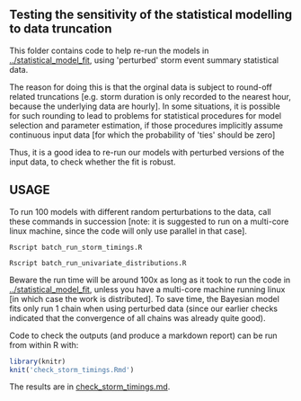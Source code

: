 Testing the sensitivity of the statistical modelling to data truncation
-----------------------------------------------------------------------

This folder contains code to help re-run the models in [../statistical_model_fit](../statistical_model_fit),
using 'perturbed' storm event summary statistical data. 

The reason for doing this is that the orginal data is subject to round-off
related truncations [e.g. storm duration is only recorded to the nearest hour,
because the underlying data are hourly]. In some situations, it is possible for
such rounding to lead to problems for statistical procedures for model
selection and parameter estimation, if those procedures implicitly assume continuous
input data [for which the probability of 'ties' should be zero]

Thus, it is a good idea to re-run our models with perturbed versions of the
input data, to check whether the fit is robust.


USAGE
-----

To run 100 models with different random perturbations to the data, call these
commands in succession [note: it is suggested to run on a multi-core linux machine,
since the code will only use parallel in that case]. 

    Rscript batch_run_storm_timings.R

    Rscript batch_run_univariate_distributions.R

Beware the run time will be around 100x as long as it took to run the code in
[../statistical_model_fit](../statistical_model_fit), unless you have a
multi-core machine running linux [in which case the work is distributed]. To save
time, the Bayesian model fits only run 1 chain when using perturbed data (since
our earlier checks indicated that the convergence of all chains was already quite good).

Code to check the outputs (and produce a markdown report) can be run from
within R with:
```r
library(knitr)
knit('check_storm_timings.Rmd')
```
The results are in [check_storm_timings.md](check_storm_timings.md).



